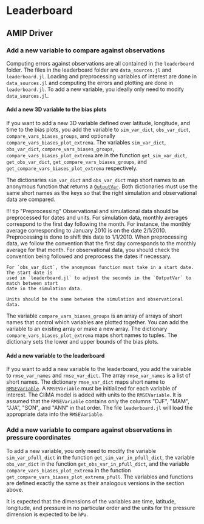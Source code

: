 # Leaderboard

## AMIP Driver

### Add a new variable to compare against observations
Computing errors against observations are all contained in the `leaderboard` folder. The
files in the leaderboard folder are `data_sources.jl` and `leaderboard.jl`. Loading and
preprocessing variables of interest are done in `data_sources.jl` and computing the errors
and plotting are done in `leaderboard.jl`. To add a new variable, you ideally only need to
modify `data_sources.jl`.

#### Add a new 3D variable to the bias plots
If you want to add a new 3D variable defined over latitude, longitude, and time to the bias
plots, you add the variable to `sim_var_dict`, `obs_var_dict`, `compare_vars_biases_groups`,
and optionally `compare_vars_biases_plot_extrema`. The variables `sim_var_dict`,
`obs_var_dict`, `compare_vars_biases_groups`, `compare_vars_biases_plot_extrema` are in the
function `get_sim_var_dict`, `get_obs_var_dict`, `get_compare_vars_biases_groups`, and
`get_compare_vars_biases_plot_extrema` respectively.

The dictionaries `sim_var_dict` and `obs_var_dict` map short names to an anonymous function
that returns a [`OutputVar`](https://clima.github.io/ClimaAnalysis.jl/dev/var/). Both
dictionaries must use the same short names as the keys so that the right simulation and
observational data are compared.

!!! tip "Preprocessing"
    Observational and simulational data should be preprocessed for dates and units. For
    simulation data, monthly averages correspond to the first day following the month.
    For instance, the monthly average corresponding to January 2010 is on the date
    2/1/2010. Preprocessing is done to shift this date to 1/1/2010. When preprocessing
    data, we follow the convention that the first day corresponds to the monthly average
    for that month. For observational data, you should check the convention being followed
    and preprocess the dates if necessary.

    For `obs_var_dict`, the anonymous function must take in a start date. The start date is
    used in `leaderboard.jl` to adjust the seconds in the `OutputVar` to match between start
    date in the simulation data.

    Units should be the same between the simulation and observational data.

The variable `compare_vars_biases_groups` is an array of arrays of short names that control
which variables are plotted together. You can add the variable to an existing array or make
a new array. The dictionary `compare_vars_biases_plot_extrema` maps short names to tuples.
The dictionary sets the lower and upper bounds of the bias plots.

#### Add a new variable to the leaderboard
If you want to add a new variable to the leaderboard, you add the variable to
`rmse_var_names` and `rmse_var_dict`. The array `rmse_var_names` is a list of short names.
The dictionary `rmse_var_dict` maps short name to
[`RMSEVariable`](https://clima.github.io/ClimaAnalysis.jl/dev/rmse_var/). A `RMSEVariable`
must be initialized for each variable of interest. The CliMA model is added with units to
the `RMSEVariable`. It is assumed that the `RMSEVariable` contains only the columns "DJF",
"MAM", "JJA", "SON", and "ANN" in that order. The file `leaderboard.jl` will load the
appropriate data into the `RMSEVariable`.

### Add a new variable to compare against observations in pressure coordinates
To add a new variable, you only need to modify the variable `sim_var_pfull_dict` in the
function `get_sim_var_in_pfull_dict`, the variable `obs_var_dict` in the function
`get_obs_var_in_pfull_dict`, and the variable `compare_vars_biases_plot_extrema` in the
function `get_compare_vars_biases_plot_extrema_pfull`. The variables and functions are
defined exactly the same as their analogous versions in the section above.

It is expected that the dimensions of the variables are time, latitude, longitude, and
pressure in no particular order and the units for the pressure dimension is expected to be
`hPa`.
